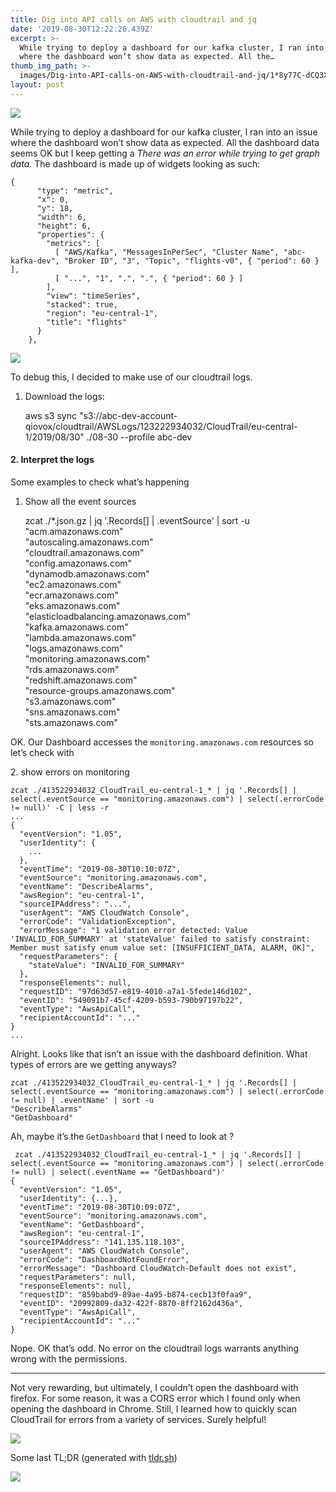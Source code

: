 ```yaml
---
title: Dig into API calls on AWS with cloudtrail and jq
date: '2019-08-30T12:22:26.439Z'
excerpt: >-
  While trying to deploy a dashboard for our kafka cluster, I ran into an issue
  where the dashboard won’t show data as expected. All the…
thumb_img_path: >-
  images/Dig-into-API-calls-on-AWS-with-cloudtrail-and-jq/1*8y77C-dCQ3XXj4LNMpgriw.jpeg
layout: post
---
```

![](/images/Dig-into-API-calls-on-AWS-with-cloudtrail-and-jq/1*8y77C-dCQ3XXj4LNMpgriw.jpeg)

While trying to deploy a dashboard for our kafka cluster, I ran into an issue where the dashboard won’t show data as expected. All the dashboard data seems OK but I keep getting a *There was an error while trying to get graph data.* The dashboard is made up of widgets looking as such:

    {  
          "type": "metric",  
          "x": 0,  
          "y": 18,  
          "width": 6,  
          "height": 6,  
          "properties": {  
            "metrics": [  
              [ "AWS/Kafka", "MessagesInPerSec", "Cluster Name", "abc-kafka-dev", "Broker ID", "3", "Topic", "flights-v0", { "period": 60 } ],  
              [ "...", "1", ".", ".", { "period": 60 } ]  
            ],  
            "view": "timeSeries",  
            "stacked": true,  
            "region": "eu-central-1",  
            "title": "flights"  
          }  
        },

![](/images/Dig-into-API-calls-on-AWS-with-cloudtrail-and-jq/1*CJ5os6XCqvnj-XTauYToRg.jpeg)

To debug this, I decided to make use of our cloudtrail logs.

1.  Download the logs:

     aws s3 sync "s3://abc-dev-account-qiovox/cloudtrail/AWSLogs/123222934032/CloudTrail/eu-central-1/2019/08/30" ./08-30 --profile abc-dev

#### 2\. Interpret the logs

Some examples to check what’s happening

1.  Show all the event sources

    zcat ./*.json.gz | jq '.Records[] | .eventSource' | sort -u                              
    "acm.amazonaws.com"  
    "autoscaling.amazonaws.com"  
    "cloudtrail.amazonaws.com"  
    "config.amazonaws.com"  
    "dynamodb.amazonaws.com"  
    "ec2.amazonaws.com"  
    "ecr.amazonaws.com"  
    "eks.amazonaws.com"  
    "elasticloadbalancing.amazonaws.com"  
    "kafka.amazonaws.com"  
    "lambda.amazonaws.com"  
    "logs.amazonaws.com"  
    "monitoring.amazonaws.com"  
    "rds.amazonaws.com"  
    "redshift.amazonaws.com"  
    "resource-groups.amazonaws.com"  
    "s3.amazonaws.com"  
    "sns.amazonaws.com"  
    "sts.amazonaws.com"  
      
    

OK. Our Dashboard accesses the `monitoring.amazonaws.com` resources so let’s check with

2\. show errors on monitoring

    zcat ./413522934032_CloudTrail_eu-central-1_* | jq '.Records[] | select(.eventSource == "monitoring.amazonaws.com") | select(.errorCode != null)' -C | less -r
    ...  
    {  
      "eventVersion": "1.05",  
      "userIdentity": {  
        ...  
      },  
      "eventTime": "2019-08-30T10:10:07Z",  
      "eventSource": "monitoring.amazonaws.com",  
      "eventName": "DescribeAlarms",  
      "awsRegion": "eu-central-1",  
      "sourceIPAddress": "...",  
      "userAgent": "AWS CloudWatch Console",  
      "errorCode": "ValidationException",  
      "errorMessage": "1 validation error detected: Value 'INVALID_FOR_SUMMARY' at 'stateValue' failed to satisfy constraint: Member must satisfy enum value set: [INSUFFICIENT_DATA, ALARM, OK]",  
      "requestParameters": {  
        "stateValue": "INVALID_FOR_SUMMARY"  
      },  
      "responseElements": null,  
      "requestID": "97d63d57-e819-4010-a7a1-5fede146d102",  
      "eventID": "549091b7-45cf-4209-b593-790b97197b22",  
      "eventType": "AwsApiCall",  
      "recipientAccountId": "..."  
    }  
    ...

Alright. Looks like that isn’t an issue with the dashboard definition. What types of errors are we getting anyways?

    zcat ./413522934032_CloudTrail_eu-central-1_* | jq '.Records[] | select(.eventSource == "monitoring.amazonaws.com") | select(.errorCode != null) | .eventName' | sort -u                                                                        
    "DescribeAlarms"  
    "GetDashboard"

Ah, maybe it’s the `GetDashboard` that I need to look at ?

     zcat ./413522934032_CloudTrail_eu-central-1_* | jq '.Records[] | select(.eventSource == "monitoring.amazonaws.com") | select(.errorCode != null) | select(.eventName == "GetDashboard")'                                                      
    {  
      "eventVersion": "1.05",  
      "userIdentity": {...},  
      "eventTime": "2019-08-30T10:09:07Z",  
      "eventSource": "monitoring.amazonaws.com",  
      "eventName": "GetDashboard",  
      "awsRegion": "eu-central-1",  
      "sourceIPAddress": "141.135.118.103",  
      "userAgent": "AWS CloudWatch Console",  
      "errorCode": "DashboardNotFoundError",  
      "errorMessage": "Dashboard CloudWatch-Default does not exist",  
      "requestParameters": null,  
      "responseElements": null,  
      "requestID": "859babd9-89ae-4a95-b874-cecb13f0faa9",  
      "eventID": "20992809-da32-422f-8870-8ff2162d436a",  
      "eventType": "AwsApiCall",  
      "recipientAccountId": "..."  
    }

Nope. OK that’s odd. No error on the cloudtrail logs warrants anything wrong with the permissions.

* * *

Not very rewarding, but ultimately, I couldn’t open the dashboard with firefox. For some reason, it was a CORS error which I found only when opening the dashboard in Chrome. Still, I learned how to quickly scan CloudTrail for errors from a variety of services. Surely helpful!

![](/images/Dig-into-API-calls-on-AWS-with-cloudtrail-and-jq/1*j2yrx1v1uxCQcQUhSxD8pw.jpeg)

Some last TL;DR (generated with [tldr.sh](https://tldr.sh/))

![](/images/Dig-into-API-calls-on-AWS-with-cloudtrail-and-jq/1*rCatUtkTv6z8PeExRzCQqw.jpeg)
